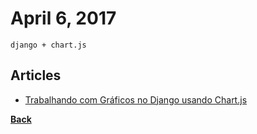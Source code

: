 # April 6, 2017

`django + chart.js`

## Articles

- [Trabalhando com Gráficos no Django usando Chart.js](https://medium.com/@hudsonbrendon/trabalhando-com-gr%C3%A1ficos-no-django-usando-chart-js-495aa6abbe0f)


[__Back__](../README.md#apr)
